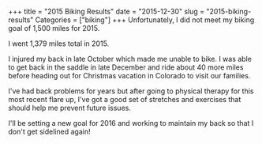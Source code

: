 +++
title = "2015 Biking Results"
date = "2015-12-30"
slug = "2015-biking-results"
Categories = ["biking"]
+++
Unfortunately, I did not meet my biking goal of 1,500 miles for 2015. 

I went 1,379 miles total in 2015. 

I injured my back in late October which made me unable to bike. I was able to get back in the saddle in late December and ride about 40 more miles before heading out for Christmas vacation in Colorado to visit our families. 

I've had back problems for years but after going to physical therapy for this most recent flare up, I've got a good set of stretches and exercises that should help me prevent future issues.

I'll be setting a new goal for 2016 and working to maintain my back so that I don't get sidelined again!
